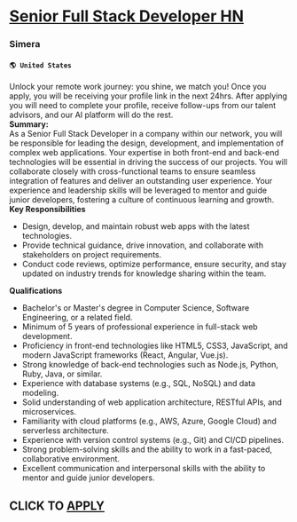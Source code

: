 # [Senior Full Stack Developer HN](https://www.remotewlb.com/apply/senior-full-stack-developer-hn)  
### Simera  
#### `🌎 United States`  
Unlock your remote work journey: you shine, we match you! Once you apply, you will be receiving your profile link in the next 24hrs. After applying you will need to complete your profile, receive follow-ups from our talent advisors, and our AI platform will do the rest.  
**Summary:**  
As a Senior Full Stack Developer in a company within our network, you will be responsible for leading the design, development, and implementation of complex web applications. Your expertise in both front-end and back-end technologies will be essential in driving the success of our projects. You will collaborate closely with cross-functional teams to ensure seamless integration of features and deliver an outstanding user experience. Your experience and leadership skills will be leveraged to mentor and guide junior developers, fostering a culture of continuous learning and growth.  
 **Key Responsibilities**  

  * Design, develop, and maintain robust web apps with the latest technologies.
  * Provide technical guidance, drive innovation, and collaborate with stakeholders on project requirements.
  * Conduct code reviews, optimize performance, ensure security, and stay updated on industry trends for knowledge sharing within the team.

  
 **Qualifications**  

  * Bachelor's or Master's degree in Computer Science, Software Engineering, or a related field.
  * Minimum of 5 years of professional experience in full-stack web development.
  * Proficiency in front-end technologies like HTML5, CSS3, JavaScript, and modern JavaScript frameworks (React, Angular, Vue.js).
  * Strong knowledge of back-end technologies such as Node.js, Python, Ruby, Java, or similar.
  * Experience with database systems (e.g., SQL, NoSQL) and data modeling.
  * Solid understanding of web application architecture, RESTful APIs, and microservices.
  * Familiarity with cloud platforms (e.g., AWS, Azure, Google Cloud) and serverless architecture.
  * Experience with version control systems (e.g., Git) and CI/CD pipelines.
  * Strong problem-solving skills and the ability to work in a fast-paced, collaborative environment.
  * Excellent communication and interpersonal skills with the ability to mentor and guide junior developers.

  
## CLICK TO [APPLY](https://www.remotewlb.com/apply/senior-full-stack-developer-hn)

